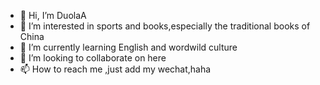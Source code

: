 - 👋 Hi, I’m DuolaA
- 👀 I’m interested in sports and books,especially the traditional books of China
- 🌱 I’m currently learning English and wordwild culture
- 💞️ I’m looking to collaborate on here
- 📫 How to reach me ,just add my wechat,haha

<!---
LittleDuolaA/LittleDuolaA is a ✨ special ✨ repository because its `README.md` (this file) appears on your GitHub profile.
You can click the Preview link to take a look at your changes.
--->
